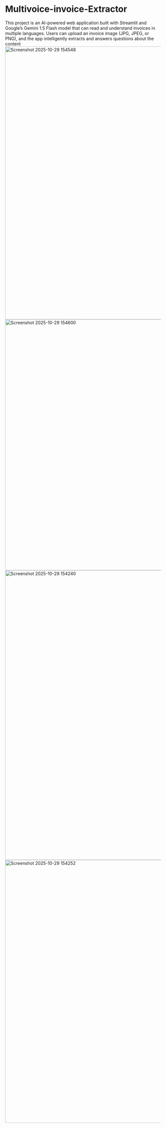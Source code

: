 # Multivoice-invoice-Extractor
This project is an AI-powered web application built with Streamlit and Google’s Gemini 1.5 Flash model that can read and understand invoices in multiple languages.  Users can upload an invoice image (JPG, JPEG, or PNG), and the app intelligently extracts and answers questions about the content
<img width="1831" height="883" alt="Screenshot 2025-10-29 154548" src="https://github.com/user-attachments/assets/e3b04baa-db41-4fa0-807a-7cd0d892095e" />
<img width="1858" height="812" alt="Screenshot 2025-10-29 154600" src="https://github.com/user-attachments/assets/fb9579b3-9cdc-48ed-9fb4-97a8e437e06f" />
<img width="1885" height="937" alt="Screenshot 2025-10-29 154240" src="https://github.com/user-attachments/assets/f2496263-9f1a-4766-80c5-b550b48d21f8" />
<img width="1874" height="851" alt="Screenshot 2025-10-29 154252" src="https://github.com/user-attachments/assets/4af987dc-e932-41f9-8d50-37618800b9e2" />
